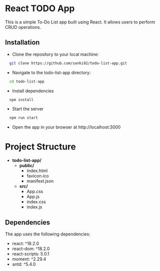 # React TODO App


This is a simple To-Do List app built using React. It allows users to perform CRUD operations.

## Installation

- Clone the repository to your local machine:

```bash
  git clone https://github.com/sanki92/todo-list-app.git
```

- Navigate to the todo-list-app directory:

```bash
  cd todo-list-app
```

- Install dependencies

```bash
  npm install
```

- Start the server

```bash
  npm run start
```

- Open the app in your browser at http://localhost:3000

# Project Structure

- **todo-list-app/**
  - **public/**
    - index.html
    - favicon.ico
    - manifest.json
  - **src/**
    - App.css
    - App.js
    - index.css
    - index.js

## Dependencies
The app uses the following dependencies:

- react: ^18.2.0
- react-dom: ^18.2.0
- react-scripts: 5.0.1
- moment: ^2.29.4
- antd: ^5.4.0

